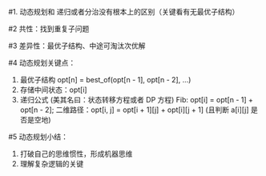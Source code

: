 
#1.
动态规划和 递归或者分治没有根本上的区别（关键看有无最优子结构）

#2
共性：找到重复子问题

#3
差异性：最优子结构、中途可淘汰次优解

#4
动态规划关键点：
1. 最优子结构 opt[n] = best_of(opt[n - 1], opt[n - 2], ...)
2. 存储中间状态：opt[i]
3. 递归公式 (美其名曰：状态转移方程或者 DP 方程)
    Fib: opt[i] = opt[n - 1] + opt[n - 2];
    二维路径：opt[i, j] = opt[i + 1][j] + opt[i][j + 1] (且判断 a[i][j] 是否是空地)


#5
动态规划小结：
1. 打破自己的思维惯性，形成机器思维
2. 理解复杂逻辑的关键
